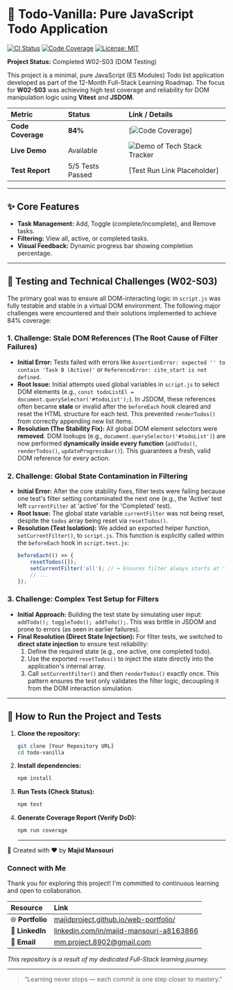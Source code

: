 # 🎯 Todo-Vanilla: Pure JavaScript Todo Application

[![CI Status](https://github.com/majidproject/learn-todo-vanilla/actions/workflows/ci.yml/badge.svg)](https://github.com/majidproject/learn-todo-vanilla/actions)
[![Code Coverage](https://img.shields.io/badge/Coverage-84%25-brightgreen?style=flat-square)](#-testing-and-technical-challenges)
[![License: MIT](./LICENSE)](./LICENSE)

**Project Status:** Completed W02-S03 (DOM Testing)

This project is a minimal, pure JavaScript (ES Modules) Todo list application developed as part of the 12-Month Full-Stack Learning Roadmap. The focus for **W02-S03** was achieving high test coverage and reliability for DOM manipulation logic using **Vitest** and **JSDOM**.

| Metric | Status | Link / Details |
| :--- | :--- | :--- |
| **Code Coverage** | **84%** | [![Code Coverage](https://img.shields.io/badge/Coverage-84%25-brightgreen?style=flat-square)]
| **Live Demo** | Available | ![Demo of Tech Stack Tracker](assets/demo-w02-s02.gif) |
| **Test Report** | 5/5 Tests Passed | [Test Run Link Placeholder] |

---

## ✨ Core Features

* **Task Management:** Add, Toggle (complete/incomplete), and Remove tasks.
* **Filtering:** View all, active, or completed tasks.
* **Visual Feedback:** Dynamic progress bar showing completion percentage.

---

## 🧪 Testing and Technical Challenges (W02-S03)

The primary goal was to ensure all DOM-interacting logic in `script.js` was fully testable and stable in a virtual DOM environment. The following major challenges were encountered and their solutions implemented to achieve 84% coverage:

### 1. Challenge: Stale DOM References (The Root Cause of Filter Failures)

* **Initial Error:** Tests failed with errors like `AssertionError: expected '' to contain 'Task B (Active)'` or `ReferenceError: cite_start is not defined`.
* **Root Issue:** Initial attempts used global variables in `script.js` to select DOM elements (e.g., `const todoListEl = document.querySelector('#todoList');`). In JSDOM, these references often became **stale** or invalid after the `beforeEach` hook cleared and reset the HTML structure for each test. This prevented `renderTodos()` from correctly appending new list items.
* **Resolution (The Stability Fix):** All global DOM element selectors were **removed**. DOM lookups (e.g., `document.querySelector('#todoList')`) are now performed **dynamically inside every function** (`addTodo()`, `renderTodos()`, `updateProgressBar()`). This guarantees a fresh, valid DOM reference for every action.

### 2. Challenge: Global State Contamination in Filtering

* **Initial Error:** After the core stability fixes, filter tests were failing because one test's filter setting contaminated the next one (e.g., the 'Active' test left `currentFilter` at 'active' for the 'Completed' test).
* **Root Issue:** The global state variable `currentFilter` was not being reset, despite the `todos` array being reset via `resetTodos()`.
* **Resolution (Test Isolation):** We added an exported helper function, `setCurrentFilter()`, to `script.js`. This function is explicitly called within the `beforeEach` hook in `script.test.js`:
    ```javascript
    beforeEach(() => {
        resetTodos([]); 
        setCurrentFilter('all'); // ⬅️ Ensures filter always starts at 'all'
        // ...
    });
    ```

### 3. Challenge: Complex Test Setup for Filters

* **Initial Approach:** Building the test state by simulating user input: `addTodo(); toggleTodo(); addTodo();`. This was brittle in JSDOM and prone to errors (as seen in earlier failures).
* **Final Resolution (Direct State Injection):** For filter tests, we switched to **direct state injection** to ensure test reliability:
    1.  Define the required state (e.g., one active, one completed todo).
    2.  Use the exported `resetTodos()` to inject the state directly into the application's internal array.
    3.  Call `setCurrentFilter()` and then `renderTodos()` exactly once.
    This pattern ensures the test only validates the filter logic, decoupling it from the DOM interaction simulation.

---

## 🚀 How to Run the Project and Tests

1.  **Clone the repository:**
    ```bash
    git clone [Your Repository URL]
    cd todo-vanilla
    ```
2.  **Install dependencies:**
    ```bash
    npm install
    ```
3.  **Run Tests (Check Status):**
    ```bash
    npm test
    ```
4.  **Generate Coverage Report (Verify DoD):**
    ```bash
    npm run coverage
    ```

    --------------------------------------------------------------------------

🧠 Created with ❤️ by **Majid Mansouri**  

### Connect with Me

Thank you for exploring this project! I'm committed to continuous learning and open to collaboration.

| Resource | Link |
| :--- | :--- |
| 🌐 **Portfolio** | [majidproject.github.io/web-portfolio/](https://majidproject.github.io/web-portfolio/) |
| 🔗 **LinkedIn**  | [linkedin.com/in/majid-mansouri-a8163866](https://www.linkedin.com/in/majid-mansouri-a8163866) |
| 📧 **Email**     | [mm.project.8902@gmail.com](mailto:mm.project.8902@gmail.com) |

*This repository is a result of my dedicated Full-Stack learning journey.*

--------------------------------------------------------------------------

> “Learning never stops — each commit is one step closer to mastery.”